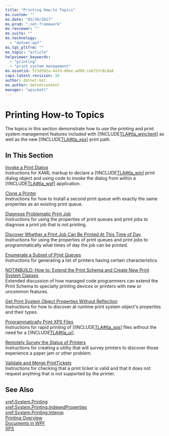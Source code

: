 ```yaml
---
title: "Printing How-to Topics"
ms.custom: ""
ms.date: "03/30/2017"
ms.prod: ".net-framework"
ms.reviewer: ""
ms.suite: ""
ms.technology: 
  - "dotnet-wpf"
ms.tgt_pltfrm: ""
ms.topic: "article"
helpviewer_keywords: 
  - "printing"
  - "print system management"
ms.assetid: 5f3d391a-4afd-49ee-ad99-ceb737c0c8a8
caps.latest.revision: 10
author: dotnet-bot
ms.author: dotnetcontent
manager: "wpickett"
---
```

# Printing How-to Topics
The topics in this section demonstrate how to use the printing and print system management features included with [!INCLUDE[TLA#tla_winclient](../../../../includes/tlasharptla-winclient-md.md)] as well as the new [!INCLUDE[TLA#tla_xps](../../../../includes/tlasharptla-xps-md.md)] print path.  
  
## In This Section  
 [Invoke a Print Dialog](../../../../docs/framework/wpf/advanced/how-to-invoke-a-print-dialog.md)  
 Instructions for XAML markup to declare a [!INCLUDE[TLA#tla_win](../../../../includes/tlasharptla-win-md.md)] print dialog object and using code to invoke the dialog from within a [!INCLUDE[TLA#tla_wpf](../../../../includes/tlasharptla-wpf-md.md)] application.  
  
 [Clone a Printer](../../../../docs/framework/wpf/advanced/how-to-clone-a-printer.md)  
 Instructions for how to install a second print queue with exactly the same properties as an existing print queue.  
  
 [Diagnose Problematic Print Job](../../../../docs/framework/wpf/advanced/how-to-diagnose-problematic-print-job.md)  
 Instructions for using the properties of print queues and print jobs to diagnose a print job that is not printing.  
  
 [Discover Whether a Print Job Can Be Printed At This Time of Day](../../../../docs/framework/wpf/advanced/how-to-discover-whether-a-print-job-can-be-printed-at-this-time-of-day.md)  
 Instructions for using the properties of print queues and print jobs to programmatically what times of day the job can be printed.  
  
 [Enumerate a Subset of Print Queues](../../../../docs/framework/wpf/advanced/how-to-enumerate-a-subset-of-print-queues.md)  
 Instructions for generating a list of printers having certain characteristics.  
  
 [NOTINBUILD: How to: Extend the Print Schema and Create New Print System Classes](http://msdn.microsoft.com/en-us/a3600218-1ea5-478a-9853-6560464f2885)  
 Extended discussion of how managed code programmers can extend the Print Schema to specialty printing devices or printers with new or uncommon features.  
  
 [Get Print System Object Properties Without Reflection](../../../../docs/framework/wpf/advanced/how-to-get-print-system-object-properties-without-reflection.md)  
 Instructions for how to discover at runtime print system object's properties and their types.  
  
 [Programmatically Print XPS Files](../../../../docs/framework/wpf/advanced/how-to-programmatically-print-xps-files.md)  
 Instructions for rapid printing of [!INCLUDE[TLA#tla_xps](../../../../includes/tlasharptla-xps-md.md)] files without the need for a [!INCLUDE[TLA#tla_ui](../../../../includes/tlasharptla-ui-md.md)].  
  
 [Remotely Survey the Status of Printers](../../../../docs/framework/wpf/advanced/how-to-remotely-survey-the-status-of-printers.md)  
 Instructions for creating a utility that will survey printers to discover those experience a paper jam or other problem.  
  
 [Validate and Merge PrintTickets](../../../../docs/framework/wpf/advanced/how-to-validate-and-merge-printtickets.md)  
 Instructions for checking that a print ticket is valid and that it does not request anything that is not supported by the printer.  
  
## See Also  
 <xref:System.Printing>   
 <xref:System.Printing.IndexedProperties>   
 <xref:System.Printing.Interop>   
 [Printing Overview](../../../../docs/framework/wpf/advanced/printing-overview.md)   
 [Documents in WPF](../../../../docs/framework/wpf/advanced/documents-in-wpf.md)   
 [XPS](http://www.microsoft.com/xps)
